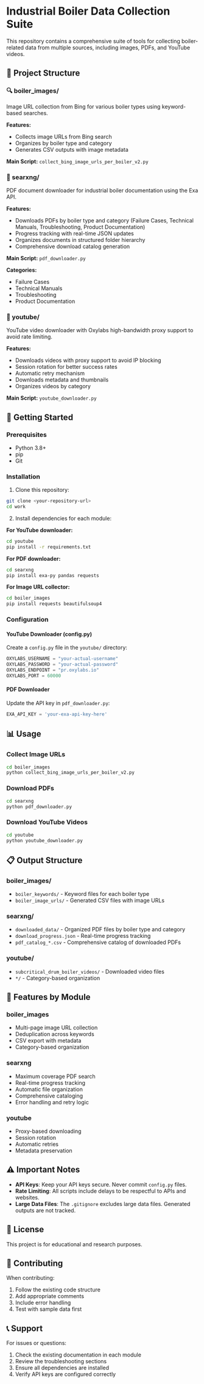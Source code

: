 # Industrial Boiler Data Collection Suite

This repository contains a comprehensive suite of tools for collecting boiler-related data from multiple sources, including images, PDFs, and YouTube videos.

## 📁 Project Structure

### 🔍 boiler_images/
Image URL collection from Bing for various boiler types using keyword-based searches.

**Features:**
- Collects image URLs from Bing search
- Organizes by boiler type and category
- Generates CSV outputs with image metadata

**Main Script:** `collect_bing_image_urls_per_boiler_v2.py`

### 📄 searxng/
PDF document downloader for industrial boiler documentation using the Exa API.

**Features:**
- Downloads PDFs by boiler type and category (Failure Cases, Technical Manuals, Troubleshooting, Product Documentation)
- Progress tracking with real-time JSON updates
- Organizes documents in structured folder hierarchy
- Comprehensive download catalog generation

**Main Script:** `pdf_downloader.py`

**Categories:**
- Failure Cases
- Technical Manuals
- Troubleshooting
- Product Documentation

### 🎥 youtube/
YouTube video downloader with Oxylabs high-bandwidth proxy support to avoid rate limiting.

**Features:**
- Downloads videos with proxy support to avoid IP blocking
- Session rotation for better success rates
- Automatic retry mechanism
- Downloads metadata and thumbnails
- Organizes videos by category

**Main Script:** `youtube_downloader.py`

## 🚀 Getting Started

### Prerequisites
- Python 3.8+
- pip
- Git

### Installation

1. Clone this repository:
```bash
git clone <your-repository-url>
cd work
```

2. Install dependencies for each module:

**For YouTube downloader:**
```bash
cd youtube
pip install -r requirements.txt
```

**For PDF downloader:**
```bash
cd searxng
pip install exa-py pandas requests
```

**For Image URL collector:**
```bash
cd boiler_images
pip install requests beautifulsoup4
```

### Configuration

#### YouTube Downloader (config.py)
Create a `config.py` file in the `youtube/` directory:
```python
OXYLABS_USERNAME = "your-actual-username"
OXYLABS_PASSWORD = "your-actual-password"
OXYLABS_ENDPOINT = "pr.oxylabs.io"
OXYLABS_PORT = 60000
```

#### PDF Downloader
Update the API key in `pdf_downloader.py`:
```python
EXA_API_KEY = 'your-exa-api-key-here'
```

## 📊 Usage

### Collect Image URLs
```bash
cd boiler_images
python collect_bing_image_urls_per_boiler_v2.py
```

### Download PDFs
```bash
cd searxng
python pdf_downloader.py
```

### Download YouTube Videos
```bash
cd youtube
python youtube_downloader.py
```

## 📋 Output Structure

### boiler_images/
- `boiler_keywords/` - Keyword files for each boiler type
- `boiler_image_urls/` - Generated CSV files with image URLs

### searxng/
- `downloaded_data/` - Organized PDF files by boiler type and category
- `download_progress.json` - Real-time progress tracking
- `pdf_catalog_*.csv` - Comprehensive catalog of downloaded PDFs

### youtube/
- `subcritical_drum_boiler_videos/` - Downloaded video files
- `*/` - Category-based organization

## 🔧 Features by Module

### boiler_images
- Multi-page image URL collection
- Deduplication across keywords
- CSV export with metadata
- Category-based organization

### searxng
- Maximum coverage PDF search
- Real-time progress tracking
- Automatic file organization
- Comprehensive cataloging
- Error handling and retry logic

### youtube
- Proxy-based downloading
- Session rotation
- Automatic retries
- Metadata preservation

## ⚠️ Important Notes

- **API Keys**: Keep your API keys secure. Never commit `config.py` files.
- **Rate Limiting**: All scripts include delays to be respectful to APIs and websites.
- **Large Data Files**: The `.gitignore` excludes large data files. Generated outputs are not tracked.

## 📝 License

This project is for educational and research purposes.

## 🤝 Contributing

When contributing:
1. Follow the existing code structure
2. Add appropriate comments
3. Include error handling
4. Test with sample data first

## 📞 Support

For issues or questions:
1. Check the existing documentation in each module
2. Review the troubleshooting sections
3. Ensure all dependencies are installed
4. Verify API keys are configured correctly

